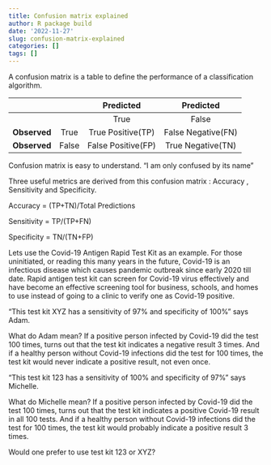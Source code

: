 ```yaml
---
title: Confusion matrix explained
author: R package build
date: '2022-11-27'
slug: confusion-matrix-explained
categories: []
tags: []
---
```


A confusion matrix is a table to define the performance of a classification algorithm.

|         |           | Predicted|Predicted|
|:--------:|:----------:|:--------:|:--------:|
|         |           |True|False|
|**Observed** |True|True Positive(TP)|False Negative(FN)|
|**Observed** |False|False Positive(FP)|True Negative(TN)|

Confusion matrix is easy to understand. “I am only confused by its name”

Three useful metrics are derived from this confusion matrix : Accuracy , Sensitivity and Specificity.

Accuracy = (TP+TN)/Total Predictions

Sensitivity = TP/(TP+FN)

Specificity = TN/(TN+FP)

Lets use the Covid-19 Antigen Rapid Test Kit as an example. For those uninitiated, or reading this many years in the future, Covid-19 is an infectious disease which causes pandemic outbreak since early 2020 till date. Rapid antigen test kit can screen for Covid-19 virus effectively and have become an effective screening tool for business, schools, and homes to use instead of going to a clinic to verify one as Covid-19 positive.

“This test kit XYZ has a sensitivity of 97% and specificity of 100%” says Adam.

What do Adam mean? If a positive person infected by Covid-19 did the test 100 times, turns out that the test kit indicates a negative result 3 times. And if a healthy person without Covid-19 infections did the test for 100 times, the test kit would never indicate a positive result, not even once.

“This test kit 123 has a sensitivity of 100% and specificity of 97%” says Michelle.

What do Michelle mean? If a positive person infected by Covid-19 did the test 100 times, turns out that the test kit indicates a positive Covid-19 result in all 100 tests. And if a healthy person without Covid-19 infections did the test for 100 times, the test kit would probably indicate a positive result 3 times.

Would one prefer to use test kit 123 or XYZ?

